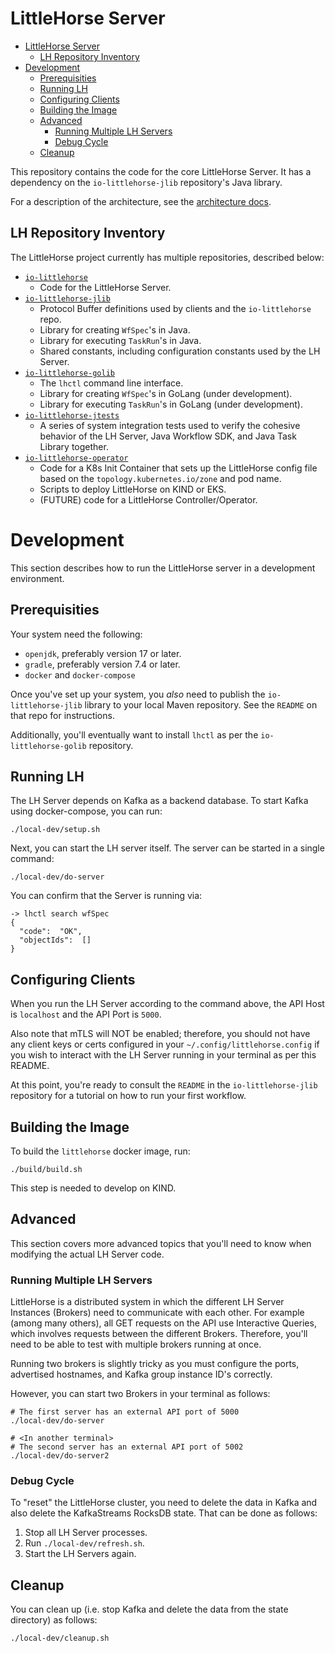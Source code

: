# LittleHorse Server
- [LittleHorse Server](#littlehorse-server)
  - [LH Repository Inventory](#lh-repository-inventory)
- [Development](#development)
  - [Prerequisities](#prerequisities)
  - [Running LH](#running-lh)
  - [Configuring Clients](#configuring-clients)
  - [Building the Image](#building-the-image)
  - [Advanced](#advanced)
    - [Running Multiple LH Servers](#running-multiple-lh-servers)
    - [Debug Cycle](#debug-cycle)
  - [Cleanup](#cleanup)

This repository contains the code for the core LittleHorse Server. It has a dependency on the `io-littlehorse-jlib` repository's Java library.

For a description of the architecture, see the [architecture docs](docs/ARCH.md).

## LH Repository Inventory
The LittleHorse project currently has multiple repositories, described below:
* [`io-littlehorse`](https://github.com/littlehorse-eng/io-littlehorse)
    *  Code for the LittleHorse Server.
* [`io-littlehorse-jlib`](https://github.com/littlehorse-eng/io-littlehorse-jlib)
    * Protocol Buffer definitions used by clients and the `io-littlehorse` repo.
    * Library for creating `WfSpec`'s in Java.
    * Library for executing `TaskRun`'s in Java.
    * Shared constants, including configuration constants used by the LH Server.
* [`io-littlehorse-golib`](https://github.com/littlehorse-eng/io-littlehorse-golib)
    * The `lhctl` command line interface.
    * Library for creating `WfSpec`'s in GoLang (under development).
    * Library for executing `TaskRun`'s in GoLang (under development).
* [`io-littlehorse-jtests`](https://github.com/littlehorse-eng/io-littlehorse-jtests)
    * A series of system integration tests used to verify the cohesive behavior of the LH Server, Java Workflow SDK, and Java Task Library together.
* [`io-littlehorse-operator`](https://github.com/littlehorse-eng/io-littlehorse-operator)
    * Code for a K8s Init Container that sets up the LittleHorse config file based on the `topology.kubernetes.io/zone` and pod name.
    * Scripts to deploy LittleHorse on KIND or EKS.
    * (FUTURE) code for a LittleHorse Controller/Operator.

# Development

This section describes how to run the LittleHorse server in a development environment.

## Prerequisities

Your system need the following:
* `openjdk`, preferably version 17 or later.
* `gradle`, preferably version 7.4 or later.
* `docker` and `docker-compose`

Once you've set up your system, you *also* need to publish the `io-littlehorse-jlib` library to your local Maven repository. See the `README` on that repo for instructions.

Additionally, you'll eventually want to install `lhctl` as per the `io-littlehorse-golib` repository.

## Running LH

The LH Server depends on Kafka as a backend database. To start Kafka using docker-compose, you can run:

```
./local-dev/setup.sh
```

Next, you can start the LH server itself. The server can be started in a single command:

```
./local-dev/do-server
```

You can confirm that the Server is running via:

```
-> lhctl search wfSpec
{
  "code":  "OK",
  "objectIds":  []
}
```

## Configuring Clients

When you run the LH Server according to the command above, the API Host is `localhost` and the API Port is `5000`.

Also note that mTLS will NOT be enabled; therefore, you should not have any client keys or certs configured in your `~/.config/littlehorse.config` if you wish to interact with the LH Server running in your terminal as per this README.

At this point, you're ready to consult the `README` in the `io-littlehorse-jlib` repository for a tutorial on how to run your first workflow.

## Building the Image

To build the `littlehorse` docker image, run:

```
./build/build.sh
```
This step is needed to develop on KIND.

## Advanced
This section covers more advanced topics that you'll need to know when modifying the actual LH Server code.

### Running Multiple LH Servers

LittleHorse is a distributed system in which the different LH Server Instances (Brokers) need to communicate with each other. For example (among many others), all GET requests on the API use Interactive Queries, which involves requests between the different Brokers. Therefore, you'll need to be able to test with multiple brokers running at once.

Running two brokers is slightly tricky as you must configure the ports, advertised hostnames, and Kafka group instance ID's correctly.

However, you can start two Brokers in your terminal as follows:

```
# The first server has an external API port of 5000
./local-dev/do-server

# <In another terminal>
# The second server has an external API port of 5002
./local-dev/do-server2
```

### Debug Cycle

To "reset" the LittleHorse cluster, you need to delete the data in Kafka and also delete the KafkaStreams RocksDB state. That can be done as follows:

1. Stop all LH Server processes.
2. Run `./local-dev/refresh.sh`.
3. Start the LH Servers again.

## Cleanup

You can clean up (i.e. stop Kafka and delete the data from the state directory) as follows:

```
./local-dev/cleanup.sh
```